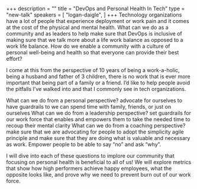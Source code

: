 +++
description = ""
title = "DevOps and Personal Health In Tech"
type = "new-talk"
speakers = [
        "logan-daigle",
]
+++
Technology organizations have a lot of people that experience deployment or work pain and it comes at the cost of the physical and mental health. What can we do as a community and as leaders to help make sure that DevOps is inclusive of making sure that we talk more about a life work balance as opposed to a work life balance. How do we enable a community with a culture of personal well-being and health so that everyone can provide their best effort?

I come at this from the perspective of 10 years of being a work-a-holic, being a husband and father of 3 children, there is no work that is ever more important that being part of a family or a friend. I’d like to help people avoid the pitfalls I’ve walked into and that I commonly see in tech organizations.

What can we do from a personal perspective? advocate for ourselves to have guardrails to we can spend time with family, friends, or just on ourselves What can we do from a leadership perspective? set guardrails for our work force that enables and empowers them to take the needed time to recoup their mental clarity What can we do from a coaching perspective? make sure that we are advocating for people to adopt the simplicity agile principle and make sure that they are doing what is valuable and necessary as work. Empower people to be able to say “no” and ask “why”.

I will dive into each of these questions to implore our community that focusing on personal health is beneficial to all of us! We will explore metrics that show how high performers achieve happy employees, what the opposite looks like, and prove why we need to prevent burn out of our work force.